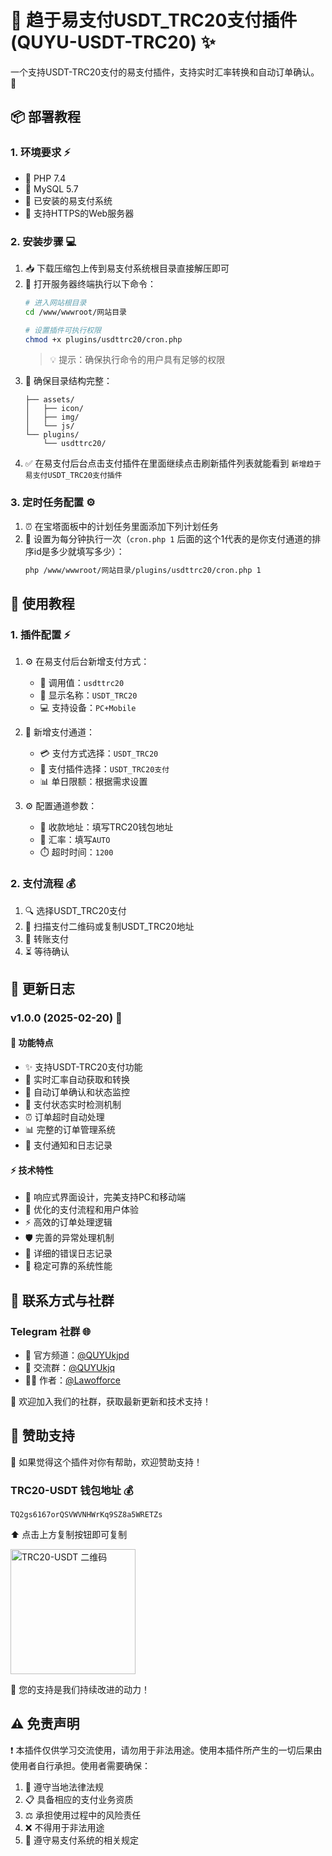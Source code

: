 # 💫 趋于易支付USDT_TRC20支付插件 (QUYU-USDT-TRC20) ✨

一个支持USDT-TRC20支付的易支付插件，支持实时汇率转换和自动订单确认。 🌟

## 📦 部署教程

### 1. 环境要求 ⚡
- 🔸 PHP 7.4
- 🔸 MySQL 5.7
- 🔸 已安装的易支付系统
- 🔸 支持HTTPS的Web服务器

### 2. 安装步骤 💻
1. 📥 下载压缩包上传到易支付系统根目录直接解压即可
2. 🔑 打开服务器终端执行以下命令：
   ```bash
   # 进入网站根目录
   cd /www/wwwroot/网站目录
   
   # 设置插件可执行权限
   chmod +x plugins/usdttrc20/cron.php
   ```
   > 💡 提示：确保执行命令的用户具有足够的权限
3. 📂 确保目录结构完整：
   ```
   ├── assets/
   │   ├── icon/
   │   ├── img/
   │   └── js/
   └── plugins/
       └── usdttrc20/
   ```
4. ✅ 在易支付后台点击支付插件在里面继续点击刷新插件列表就能看到 `新增趋于易支付USDT_TRC20支付插件`

### 3. 定时任务配置 ⚙️
1. ⏰ 在宝塔面板中的计划任务里面添加下列计划任务
2. 🔄 设置为每分钟执行一次（`cron.php 1` 后面的这个1代表的是你支付通道的排序id是多少就填写多少）：
   ```bash
   php /www/wwwroot/网站目录/plugins/usdttrc20/cron.php 1
   ```

## 🔧 使用教程

### 1. 插件配置 ⚡
1. ⚙️ 在易支付后台新增支付方式：
   - 📝 调用值：`usdttrc20`
   - 📱 显示名称：`USDT_TRC20`
   - 💻 支持设备：`PC+Mobile`

2. 🔰 新增支付通道：
   - 💳 支付方式选择：`USDT_TRC20`
   - 🔌 支付插件选择：`USDT_TRC20支付`
   - 📊 单日限额：根据需求设置

3. ⚙️ 配置通道参数：
   - 👛 收款地址：填写TRC20钱包地址
   - 💱 汇率：填写`AUTO`
   - ⏱️ 超时时间：`1200`

### 2. 支付流程 💰
1. 🔍 选择USDT_TRC20支付
2. 📱 扫描支付二维码或复制USDT_TRC20地址
3. 💸 转账支付
4. ⏳ 等待确认

## 📝 更新日志

### v1.0.0 (2025-02-20) 🎉
#### 💫 功能特点
- ✨ 支持USDT-TRC20支付功能
- 💱 实时汇率自动获取和转换
- 🔄 自动订单确认和状态监控
- 📡 支付状态实时检测机制
- ⏰ 订单超时自动处理
- 📊 完整的订单管理系统
- 📨 支付通知和日志记录

#### ⚡ 技术特性
- 📱 响应式界面设计，完美支持PC和移动端
- 🎯 优化的支付流程和用户体验
- ⚡ 高效的订单处理逻辑
- 🛡️ 完善的异常处理机制
- 📝 详细的错误日志记录
- 💪 稳定可靠的系统性能

## 💬 联系方式与社群

### Telegram 社群 🌐
- 📢 官方频道：[@QUYUkjpd](https://t.me/QUYUkjpd)
- 👥 交流群：[@QUYUkjq](https://t.me/QUYUkjq)
- 👨‍💻 作者：[@Lawofforce](https://t.me/Lawofforce)

🎉 欢迎加入我们的社群，获取最新更新和技术支持！

## 💎 赞助支持

🙏 如果觉得这个插件对你有帮助，欢迎赞助支持！

### TRC20-USDT 钱包地址 💰
```
TQ2gs6167orQSVWVNHWrKq9SZ8a5WRETZs
```
⬆️ 点击上方复制按钮即可复制

<img src="https://api.qrserver.com/v1/create-qr-code/?size=200x200&data=TQ2gs6167orQSVWVNHWrKq9SZ8a5WRETZs" alt="TRC20-USDT 二维码" width="200"/>

🌟 您的支持是我们持续改进的动力！

## ⚠️ 免责声明
❗ 本插件仅供学习交流使用，请勿用于非法用途。使用本插件所产生的一切后果由使用者自行承担。使用者需要确保：
1. 📜 遵守当地法律法规
2. 📋 具备相应的支付业务资质
3. ⚖️ 承担使用过程中的风险责任
4. ❌ 不得用于非法用途
5. 📌 遵守易支付系统的相关规定
